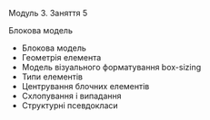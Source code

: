 Модуль 3. Заняття 5

Блокова модель

- Блокова модель
- Геометрія елемента
- Модель візуального форматування box-sizing
- Типи елементів
- Центрування блочних елементів
- Схлопування і випадання
- Структурні псевдокласи
